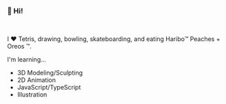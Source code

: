 ### **👋 Hi!**
<br>

I ❤️ Tetris, drawing, bowling, skateboarding, and eating Haribo™️ Peaches + Oreos :tm:. 

I'm learning...
- 3D Modeling/Sculpting
- 2D Animation
- JavaScript/TypeScript
- Illustration
